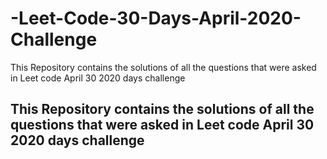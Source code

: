 # -Leet-Code-30-Days-April-2020-Challenge
This Repository contains the solutions of all the questions that were asked in Leet code April 30 2020 days challenge
## This Repository contains the solutions of all the questions that were asked in Leet code April 30 2020 days challenge

